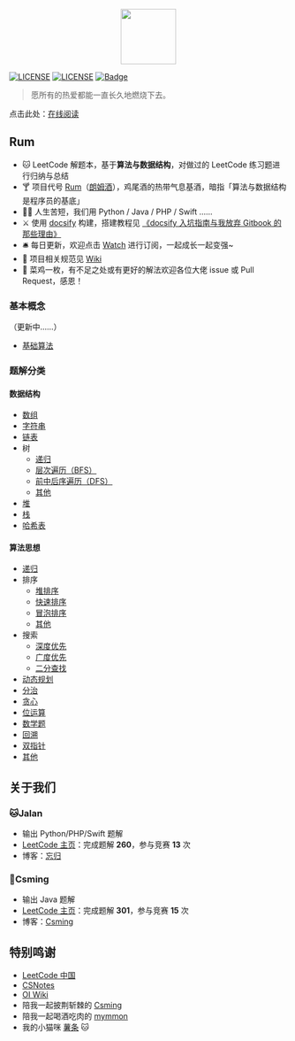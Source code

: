 <p align="center"><img width="100px" src="https://www.easyicon.net/api/resizeApi.php?id=1141865&size=128"></p>

[![LICENSE](https://img.shields.io/badge/License-CC%20BY%203.0%20CN-lightgrey.svg)](https://creativecommons.org/licenses/by/3.0/cn/)
[![LICENSE](https://img.shields.io/badge/license-Anti%20996-blue.svg)](https://github.com/996icu/996.ICU/blob/master/LICENSE)
[![Badge](https://img.shields.io/badge/link-996.icu-red.svg)](https://996.icu/#/zh_CN)

> 愿所有的热爱都能一直长久地燃烧下去。

点击此处：[在线阅读](http://jalan.space/leetcode-notebook/)

## Rum

- 🐱 LeetCode 解题本，基于**算法与数据结构**，对做过的 LeetCode 练习题进行归纳与总结
- 🍸 项目代号 [Rum](https://zh.wikipedia.org/wiki/%E5%85%B0%E5%A7%86%E9%85%92)（[朗姆酒](https://zh.wikipedia.org/wiki/%E5%85%B0%E5%A7%86%E9%85%92)），鸡尾酒的热带气息基酒，暗指「算法与数据结构是程序员的基底」
- 👩‍💻 人生苦短，我们用 Python / Java / PHP / Swift ……
- ⚔️ 使用 [docsify](https://docsify.js.org/#/) 构建，搭建教程见 [《docsify 入坑指南与我放弃 Gitbook 的那些理由》](http://jalan.space/2019/06/21/2019/begin-docsify/)
- 🛎 每日更新，欢迎点击 [Watch](https://github.com/JalanJiang/leetcode-notebook) 进行订阅，一起成长一起变强~
- 💪 项目相关规范见 [Wiki](https://github.com/JalanJiang/leetcode-notebook/wiki)
- 🐔 菜鸡一枚，有不足之处或有更好的解法欢迎各位大佬 issue 或 Pull Request，感恩！

### 基本概念

（更新中……）

- [基础算法](concept/base-algorithm/)

### 题解分类

#### 数据结构

* [数组](data-structure/array/)
* [字符串](data-structure/string/)
* [链表](data-structure/linked_list/)
* 树
  * [递归](data-structure/tree/recursion/)
  * [层次遍历（BFS）](data-structure/tree/bfs/)
  * [前中后序遍历（DFS）](data-structure/tree/dfs/)
  * [其他](data-structure/tree/other/)
* [堆](data-structure/heap/)
* [栈](data-structure/stack/)
* [哈希表](data-structure/hash/)

#### 算法思想

* [递归](algorithm/recursion/)
* 排序
  * [堆排序](algorithm/sort/heap/)
  * [快速排序](algorithm/sort/quick/)
  * [冒泡排序](algorithm/sort/bubble/)
  * [其他](algorithm/sort/other/)
* 搜索
  * [深度优先](algorithm/research/dfs/)
  * [广度优先](algorithm/research/bfs/)
  * [二分查找](algorithm/research/binary-search/)
* [动态规划](algorithm/dynamic/)
* [分治](algorithm/divide-and-conquer/)
* [贪心](algorithm/greedy/)
* [位运算](algorithm/bit/)
* [数学题](algorithm/math/)
* [回溯](algorithm/backtrack/)
* [双指针](algorithm/double-pointer/)
* [其他](algorithm/other/)

## 关于我们

### 🐱Jalan 

- 输出 Python/PHP/Swift 题解
- [LeetCode 主页](https://leetcode-cn.com/jalan/)：完成题解 **260**，参与竞赛 **13** 次
- 博客：[忘归](http://jalan.space)

### 🎃Csming

- 输出 Java 题解
- [LeetCode 主页](https://leetcode-cn.com/u/csming1995/)：完成题解 **301**，参与竞赛 **15** 次
- 博客：[Csming](https://csming1995.github.io/)

## 特别鸣谢

- [LeetCode 中国](https://leetcode-cn.com/)
- [CSNotes](https://cyc2018.github.io/CS-Notes/#/)
- [OI Wiki](https://oi-wiki.org/basic/)
- 陪我一起披荆斩棘的 [Csming](https://csming1995.github.io/)
- 陪我一起喝酒吃肉的 [mymmon](https://segmentfault.com/u/mymmon)
- 我的小猫咪 [薯条](http://jalan.space/cat) 🐱